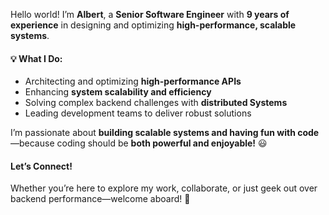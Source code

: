 Hello world! I’m **Albert**, a **Senior Software Engineer** with **9 years of experience** in designing and optimizing **high-performance, scalable systems**.
#### 💡 What I Do:
- Architecting and optimizing **high-performance APIs**
- Enhancing **system scalability and efficiency**
- Solving complex backend challenges with **distributed Systems**
- Leading development teams to deliver robust solutions

I’m passionate about **building scalable systems and having fun with code**—because coding should be **both powerful and enjoyable!** 😃

#### **Let’s Connect!**
Whether you’re here to explore my work, collaborate, or just geek out over backend performance—welcome aboard! 🚀
